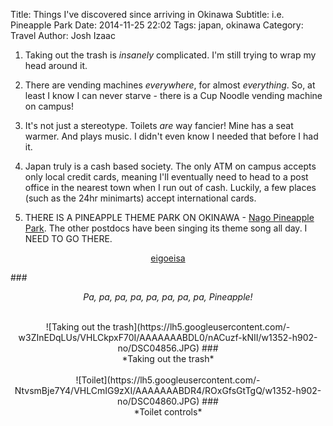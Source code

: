 Title: Things I've discovered since arriving in Okinawa
Subtitle: i.e. Pineapple Park
Date: 2014-11-25 22:02
Tags: japan, okinawa
Category: Travel
Author: Josh Izaac

1. Taking out the trash is *insanely* complicated. I'm still trying to wrap my head around it.

2. There are vending machines *everywhere*, for almost *everything*. So, at least I know I can never starve - there is a Cup Noodle vending machine on campus!

3. It's not just a stereotype. Toilets *are* way fancier! Mine has a seat warmer. And plays music. I didn't even know I needed that before I had it.

4. Japan truly is a cash based society. The only ATM on campus accepts only local credit cards, meaning I'll eventually need to head to a post office in the nearest town when I run out of cash. Luckily, a few places (such as the 24hr minimarts) accept international cards.

5. THERE IS A PINEAPPLE THEME PARK ON OKINAWA - [Nago Pineapple Park](http://www.nagopineapplepark.com/english/). The other postdocs have been singing its theme song all day. I NEED TO GO THERE.

<div align=center>
<a class="embedly-card" data-card-chrome="0" href="https://www.youtube.com/watch?v=7FU-Prz4O2Y">eigoeisa</a>
<script async src="//cdn.embedly.com/widgets/platform.js" charset="UTF-8"></script>
</div>

###<div align=center>*Pa, pa, pa, pa, pa, pa, pa, pa, Pineapple!*</div>

<br>

<center>
![Taking out the trash](https://lh5.googleusercontent.com/-w3ZInEDqLUs/VHLCkpxF70I/AAAAAAABDL0/nACuzf-kNII/w1352-h902-no/DSC04856.JPG)
###<div align=center>*Taking out the trash*</div>
</center>

<br>

<center>
![Toilet](https://lh5.googleusercontent.com/-NtvsmBje7Y4/VHLCmIG9zXI/AAAAAAABDR4/ROxGfsGtTgQ/w1352-h902-no/DSC04860.JPG)
###<div align=center>*Toilet controls*</div>
</center>